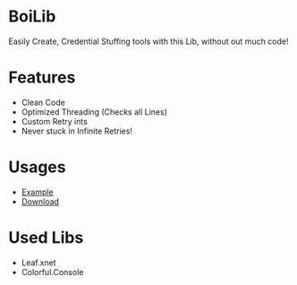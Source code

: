 # BoiLib
 Easily Create, Credential Stuffing tools with this Lib, without out much code!
 
 # Features
 - Clean Code
 - Optimized Threading (Checks all Lines)
 - Custom Retry ints
 - Never stuck in Infinite Retries!

# Usages
- [Example](https://github.com/YoBoiiiiii/BoiLib/blob/main/BoiLib_Example/Program.cs)
- [Download](https://github.com/YoBoiiiiii/BoiLib)

# Used Libs
- Leaf.xnet
- Colorful.Console

 
